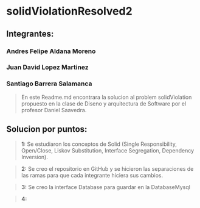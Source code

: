 # solidViolationResolved2
## Integrantes:
### Andres Felipe Aldana Moreno
### Juan David Lopez Martinez
### Santiago Barrera Salamanca

> En este Readme.md encontrara la solucion al problem solidViolation propuesto en la clase de Diseno y arquitectura de Software por el profesor Daniel Saavedra.

## Solucion por puntos:
>**1:** Se estudiaron los conceptos de Solid (Single Responsibility, Open/Close, Liskov Substitution, Interface Segregation, Dependency Inversion).

>**2:** Se creo el repositorio en GitHub y se hicieron las separaciones de las ramas para que cada integrante hiciera sus cambios.

>**3:** Se creo la interface Database para guardar en la DatabaseMysql

>**4:** 


